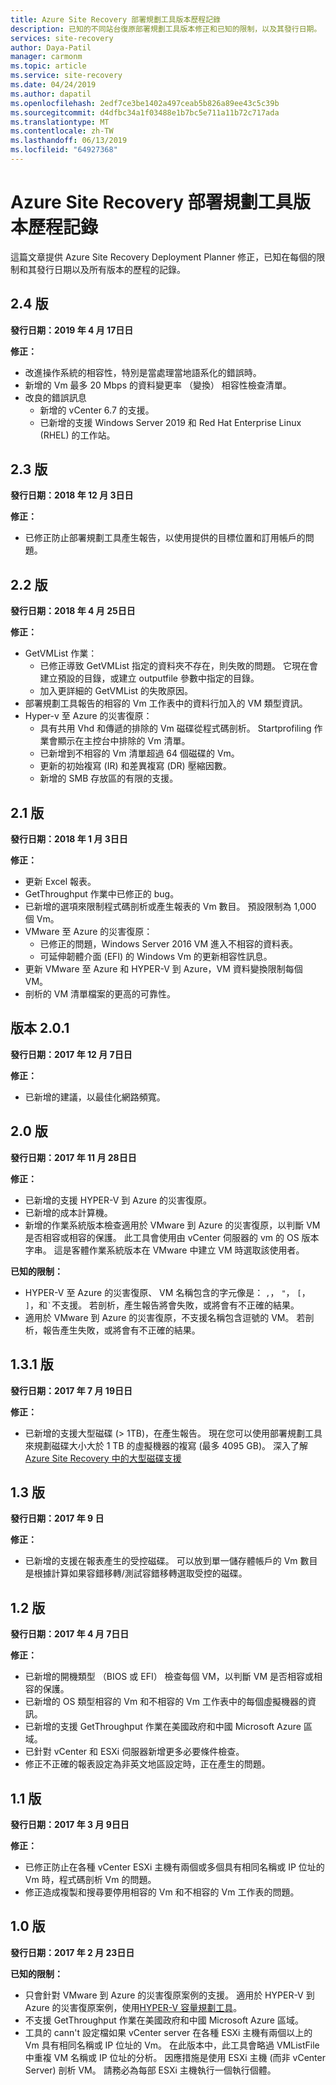 ```yaml
---
title: Azure Site Recovery 部署規劃工具版本歷程記錄
description: 已知的不同站台復原部署規劃工具版本修正和已知的限制，以及其發行日期。
services: site-recovery
author: Daya-Patil
manager: carmonm
ms.topic: article
ms.service: site-recovery
ms.date: 04/24/2019
ms.author: dapatil
ms.openlocfilehash: 2edf7ce3be1402a497ceab5b826a89ee43c5c39b
ms.sourcegitcommit: d4dfbc34a1f03488e1b7bc5e711a11b72c717ada
ms.translationtype: MT
ms.contentlocale: zh-TW
ms.lasthandoff: 06/13/2019
ms.locfileid: "64927368"
---
```

# <a name="azure-site-recovery-deployment-planner-version-history"></a>Azure Site Recovery 部署規劃工具版本歷程記錄

這篇文章提供 Azure Site Recovery Deployment Planner 修正，已知在每個的限制和其發行日期以及所有版本的歷程的記錄。

## <a name="version-24"></a>2\.4 版

**發行日期：2019 年 4 月 17日日**

**修正：**

- 改進操作系統的相容性，特別是當處理當地語系化的錯誤時。
- 新增的 Vm 最多 20 Mbps 的資料變更率 （變換） 相容性檢查清單。
- 改良的錯誤訊息
  - 新增的 vCenter 6.7 的支援。
  - 已新增的支援 Windows Server 2019 和 Red Hat Enterprise Linux (RHEL) 的工作站。



## <a name="version-23"></a>2\.3 版

**發行日期：2018 年 12 月 3日日**

**修正：**

- 已修正防止部署規劃工具產生報告，以使用提供的目標位置和訂用帳戶的問題。

## <a name="version-22"></a>2\.2 版 

**發行日期：2018 年 4 月 25日日**

**修正：**

- GetVMList 作業：
  - 已修正導致 GetVMList 指定的資料夾不存在，則失敗的問題。 它現在會建立預設的目錄，或建立 outputfile 參數中指定的目錄。
  - 加入更詳細的 GetVMList 的失敗原因。
- 部署規劃工具報告的相容的 Vm 工作表中的資料行加入的 VM 類型資訊。
- Hyper-v 至 Azure 的災害復原：
  - 具有共用 Vhd 和傳遞的排除的 Vm 磁碟從程式碼剖析。 Startprofiling 作業會顯示在主控台中排除的 Vm 清單。
  - 已新增到不相容的 Vm 清單超過 64 個磁碟的 Vm。
  - 更新的初始複寫 (IR) 和差異複寫 (DR) 壓縮因數。
  - 新增的 SMB 存放區的有限的支援。

## <a name="version-21"></a>2\.1 版

**發行日期：2018 年 1 月 3日日**

**修正：**

- 更新 Excel 報表。
- GetThroughput 作業中已修正的 bug。
- 已新增的選項來限制程式碼剖析或產生報表的 Vm 數目。 預設限制為 1,000 個 Vm。
- VMware 至 Azure 的災害復原：
  - 已修正的問題，Windows Server 2016 VM 進入不相容的資料表。 
  - 可延伸韌體介面 (EFI) 的 Windows Vm 的更新相容性訊息。
- 更新 VMware 至 Azure 和 HYPER-V 到 Azure，VM 資料變換限制每個 VM。 
- 剖析的 VM 清單檔案的更高的可靠性。

## <a name="version-201"></a>版本 2.0.1

**發行日期：2017 年 12 月 7日日**

**修正：**

- 已新增的建議，以最佳化網路頻寬。

## <a name="version-20"></a>2\.0 版

**發行日期：2017 年 11 月 28日日**

**修正：**

- 已新增的支援 HYPER-V 到 Azure 的災害復原。
- 已新增的成本計算機。
- 新增的作業系統版本檢查適用於 VMware 到 Azure 的災害復原，以判斷 VM 是否相容或相容的保護。 此工具會使用由 vCenter 伺服器的 vm 的 OS 版本字串。 這是客體作業系統版本在 VMware 中建立 VM 時選取該使用者。

**已知的限制：**

- HYPER-V 至 Azure 的災害復原、 VM 名稱包含的字元像是： `,`， `"`， `[`， `]`，和``` ` ```不支援。 若剖析，產生報告將會失敗，或將會有不正確的結果。
- 適用於 VMware 到 Azure 的災害復原，不支援名稱包含逗號的 VM。 若剖析，報告產生失敗，或將會有不正確的結果。

## <a name="version-131"></a>1\.3.1 版

**發行日期：2017 年 7 月 19日日** 

**修正：**

- 已新增的支援大型磁碟 (> 1TB)，在產生報告。 現在您可以使用部署規劃工具來規劃磁碟大小大於 1 TB 的虛擬機器的複寫 (最多 4095 GB)。
深入了解 [Azure Site Recovery 中的大型磁碟支援](https://azure.microsoft.com/blog/azure-site-recovery-large-disks/)

## <a name="version-13"></a>1\.3 版

**發行日期：2017 年 9 日**

**修正：**

- 已新增的支援在報表產生的受控磁碟。 可以放到單一儲存體帳戶的 Vm 數目是根據計算如果容錯移轉/測試容錯移轉選取受控的磁碟。

## <a name="version-12"></a>1\.2 版

**發行日期：2017 年 4 月 7日日**

**修正：**

- 已新增的開機類型 （BIOS 或 EFI） 檢查每個 VM，以判斷 VM 是否相容或相容的保護。
- 已新增的 OS 類型相容的 Vm 和不相容的 Vm 工作表中的每個虛擬機器的資訊。
- 已新增的支援 GetThroughput 作業在美國政府和中國 Microsoft Azure 區域。
- 已針對 vCenter 和 ESXi 伺服器新增更多必要條件檢查。
- 修正不正確的報表設定為非英文地區設定時，正在產生的問題。

## <a name="version-11"></a>1\.1 版

**發行日期：2017 年 3 月 9日日**

**修正：**

- 已修正防止在各種 vCenter ESXi 主機有兩個或多個具有相同名稱或 IP 位址的 Vm 時，程式碼剖析 Vm 的問題。
- 修正造成複製和搜尋要停用相容的 Vm 和不相容的 Vm 工作表的問題。

## <a name="version-10"></a>1\.0 版

**發行日期：2017 年 2 月 23日日**

**已知的限制：**

- 只會針對 VMware 到 Azure 的災害復原案例的支援。 適用於 HYPER-V 到 Azure 的災害復原案例，使用[HYPER-V 容量規劃工具](./site-recovery-capacity-planning-for-hyper-v-replication.md)。
- 不支援 GetThroughput 作業在美國政府和中國 Microsoft Azure 區域。
- 工具的 cann't 設定檔如果 vCenter server 在各種 ESXi 主機有兩個以上的 Vm 具有相同名稱或 IP 位址的 Vm。
在此版本中，此工具會略過 VMListFile 中重複 VM 名稱或 IP 位址的分析。 因應措施是使用 ESXi 主機 (而非 vCenter Server) 剖析 VM。 請務必為每部 ESXi 主機執行一個執行個體。
